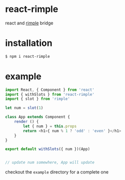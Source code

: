 # react-rimple
react and [rimple](www.github.com/xiechao06/rimple) bridge

# installation

```bash
$ npm i react-rimple
```

# example

```javascript
import React, { Component } from 'react'
import { withSlots } from 'react-rimple'
import { slot } from 'rimple'

let num = slot(1)

class App extends Component {
    render () {
        let { num } = this.props
        return <h1>{ num % 1 ? 'odd' : 'even' }</h1>
    }
}

export default withSlots({ num })(App)


// update num somewhere, App will update

```

checkout the `example` directory for a complete one